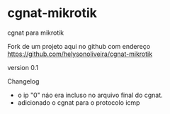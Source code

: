 # cgnat-mikrotik
cgnat para mikrotik

Fork de um projeto aqui no github com endereço https://github.com/helysonoliveira/cgnat-mikrotik

version 0.1

Changelog

* o ip "0" náo era incluso no arquivo final do cgnat.
* adicionado o cgnat para o protocolo icmp



